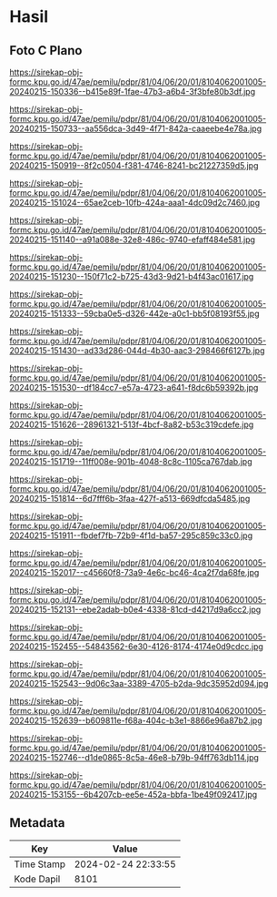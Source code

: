 # Hasil

## Foto C Plano

https://sirekap-obj-formc.kpu.go.id/47ae/pemilu/pdpr/81/04/06/20/01/8104062001005-20240215-150336--b415e89f-1fae-47b3-a6b4-3f3bfe80b3df.jpg

https://sirekap-obj-formc.kpu.go.id/47ae/pemilu/pdpr/81/04/06/20/01/8104062001005-20240215-150733--aa556dca-3d49-4f71-842a-caaeebe4e78a.jpg

https://sirekap-obj-formc.kpu.go.id/47ae/pemilu/pdpr/81/04/06/20/01/8104062001005-20240215-150919--8f2c0504-f381-4746-8241-bc21227359d5.jpg

https://sirekap-obj-formc.kpu.go.id/47ae/pemilu/pdpr/81/04/06/20/01/8104062001005-20240215-151024--65ae2ceb-10fb-424a-aaa1-4dc09d2c7460.jpg

https://sirekap-obj-formc.kpu.go.id/47ae/pemilu/pdpr/81/04/06/20/01/8104062001005-20240215-151140--a91a088e-32e8-486c-9740-efaff484e581.jpg

https://sirekap-obj-formc.kpu.go.id/47ae/pemilu/pdpr/81/04/06/20/01/8104062001005-20240215-151230--150f71c2-b725-43d3-9d21-b4f43ac01617.jpg

https://sirekap-obj-formc.kpu.go.id/47ae/pemilu/pdpr/81/04/06/20/01/8104062001005-20240215-151333--59cba0e5-d326-442e-a0c1-bb5f08193f55.jpg

https://sirekap-obj-formc.kpu.go.id/47ae/pemilu/pdpr/81/04/06/20/01/8104062001005-20240215-151430--ad33d286-044d-4b30-aac3-298466f6127b.jpg

https://sirekap-obj-formc.kpu.go.id/47ae/pemilu/pdpr/81/04/06/20/01/8104062001005-20240215-151530--df184cc7-e57a-4723-a641-f8dc6b59392b.jpg

https://sirekap-obj-formc.kpu.go.id/47ae/pemilu/pdpr/81/04/06/20/01/8104062001005-20240215-151626--28961321-513f-4bcf-8a82-b53c319cdefe.jpg

https://sirekap-obj-formc.kpu.go.id/47ae/pemilu/pdpr/81/04/06/20/01/8104062001005-20240215-151719--11ff008e-901b-4048-8c8c-1105ca767dab.jpg

https://sirekap-obj-formc.kpu.go.id/47ae/pemilu/pdpr/81/04/06/20/01/8104062001005-20240215-151814--6d7fff6b-3faa-427f-a513-669dfcda5485.jpg

https://sirekap-obj-formc.kpu.go.id/47ae/pemilu/pdpr/81/04/06/20/01/8104062001005-20240215-151911--fbdef7fb-72b9-4f1d-ba57-295c859c33c0.jpg

https://sirekap-obj-formc.kpu.go.id/47ae/pemilu/pdpr/81/04/06/20/01/8104062001005-20240215-152017--c45660f8-73a9-4e6c-bc46-4ca2f7da68fe.jpg

https://sirekap-obj-formc.kpu.go.id/47ae/pemilu/pdpr/81/04/06/20/01/8104062001005-20240215-152131--ebe2adab-b0e4-4338-81cd-d4217d9a6cc2.jpg

https://sirekap-obj-formc.kpu.go.id/47ae/pemilu/pdpr/81/04/06/20/01/8104062001005-20240215-152455--54843562-6e30-4126-8174-4174e0d9cdcc.jpg

https://sirekap-obj-formc.kpu.go.id/47ae/pemilu/pdpr/81/04/06/20/01/8104062001005-20240215-152543--9d06c3aa-3389-4705-b2da-9dc35952d094.jpg

https://sirekap-obj-formc.kpu.go.id/47ae/pemilu/pdpr/81/04/06/20/01/8104062001005-20240215-152639--b609811e-f68a-404c-b3e1-8866e96a87b2.jpg

https://sirekap-obj-formc.kpu.go.id/47ae/pemilu/pdpr/81/04/06/20/01/8104062001005-20240215-152746--d1de0865-8c5a-46e8-b79b-94ff763db114.jpg

https://sirekap-obj-formc.kpu.go.id/47ae/pemilu/pdpr/81/04/06/20/01/8104062001005-20240215-153155--6b4207cb-ee5e-452a-bbfa-1be49f092417.jpg


## Metadata

| Key        | Value               |
| ---------- | ------------------- |
| Time Stamp | 2024-02-24 22:33:55 |
| Kode Dapil | 8101                |



